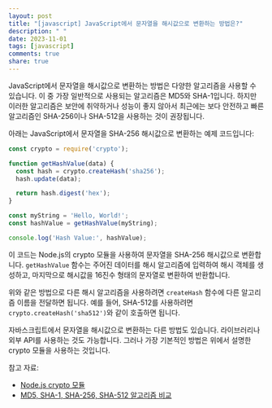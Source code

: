 ```yaml
---
layout: post
title: "[javascript] JavaScript에서 문자열을 해시값으로 변환하는 방법은?"
description: " "
date: 2023-11-01
tags: [javascript]
comments: true
share: true
---
```


JavaScript에서 문자열을 해시값으로 변환하는 방법은 다양한 알고리즘을 사용할 수 있습니다. 이 중 가장 일반적으로 사용되는 알고리즘은 MD5와 SHA-1입니다. 하지만 이러한 알고리즘은 보안에 취약하거나 성능이 좋지 않아서 최근에는 보다 안전하고 빠른 알고리즘인 SHA-256이나 SHA-512을 사용하는 것이 권장됩니다.

아래는 JavaScript에서 문자열을 SHA-256 해시값으로 변환하는 예제 코드입니다:

```javascript
const crypto = require('crypto');

function getHashValue(data) {
  const hash = crypto.createHash('sha256');
  hash.update(data);

  return hash.digest('hex');
}

const myString = 'Hello, World!';
const hashValue = getHashValue(myString);

console.log('Hash Value:', hashValue);
```

이 코드는 Node.js의 crypto 모듈을 사용하여 문자열을 SHA-256 해시값으로 변환합니다. `getHashValue` 함수는 주어진 데이터를 해시 알고리즘에 입력하여 해시 객체를 생성하고, 마지막으로 해시값을 16진수 형태의 문자열로 변환하여 반환합니다.

위와 같은 방법으로 다른 해시 알고리즘을 사용하려면 `createHash` 함수에 다른 알고리즘 이름을 전달하면 됩니다. 예를 들어, SHA-512를 사용하려면 `crypto.createHash('sha512')`와 같이 호출하면 됩니다.

자바스크립트에서 문자열을 해시값으로 변환하는 다른 방법도 있습니다. 라이브러리나 외부 API를 사용하는 것도 가능합니다. 그러나 가장 기본적인 방법은 위에서 설명한 crypto 모듈을 사용하는 것입니다.

참고 자료:
- [Node.js crypto 모듈](https://nodejs.org/api/crypto.html)
- [MD5, SHA-1, SHA-256, SHA-512 알고리즘 비교](https://chrisfulstow.com/md5-sha-1-sha-256-sha-512)